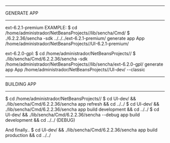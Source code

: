 
********************************************************************************
GENERATE APP
********************************************************************************
ext-6.2.1-premium EXAMPLE:
$ cd /home/administrador/NetBeansProjects/<project>/lib/sencha/Cmd/
$ ./6.2.2.36/sencha -sdk ../../../ext-6.2.1-premium/ generate app App /home/administrador/NetBeansProjects/<project>/UI-6.2.1-premium/

ext-6.2.0-gpl:
$ cd /home/administrador/NetBeansProjects/<project>/
$ ./lib/sencha/Cmd/6.2.2.36/sencha -sdk /home/administrador/NetBeansProjects/<project>/lib/sencha/ext-6.2.0-gpl/ generate app App /home/administrador/NetBeansProjects/<project>/UI-dev/ --classic


********************************************************************************
BUILDING APP
********************************************************************************
$ cd /home/administrador/NetBeansProjects/<project>/
$ cd UI-dev/ && ./lib/sencha/Cmd/6.2.2.36/sencha app refresh && cd ../../
$ cd UI-dev/ && ./lib/sencha/Cmd/6.2.2.36/sencha app build development && cd ../../
$ cd UI-dev/ && ./lib/sencha/Cmd/6.2.2.36/sencha --debug app build development && cd ../../ (DEBUG)

And finally..
$ cd UI-dev/ && ./lib/sencha/Cmd/6.2.2.36/sencha app build production && cd ../../
